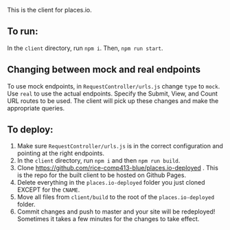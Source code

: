 This is the client for places.io.

## To run:
In the `client` directory, run `npm i`.
Then, `npm run start`.

## Changing between mock and real endpoints
To use mock endpoints, in `RequestController/urls.js` change `type` to `mock`.  Use `real` to use the actual endpoints.  Specify the Submit, View, and Count URL routes to be used.  The client will pick up these changes and make the appropriate queries.


## To deploy:
1. Make sure `RequestController/urls.js` is in the correct configuration and pointing at the right endpoints.
2. In the `client` directory, run `npm i` and then `npm run build`.
3. Clone https://github.com/rice-comp413-blue/places.io-deployed . This is the repo for the built client to be hosted on Github Pages.
4. Delete everything in the `places.io-deployed` folder you just cloned EXCEPT for the `CNAME`.
5. Move all files from `client/build` to the root of the `places.io-deployed` folder.
6. Commit changes and push to master and your site will be redeployed!  Sometimes it takes a few minutes for the changes to take effect.




